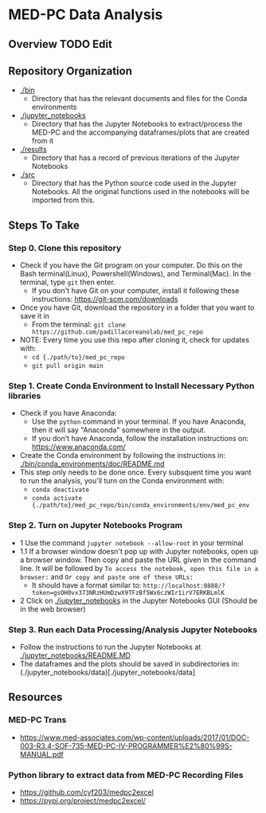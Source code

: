 # MED-PC Data Analysis

## Overview TODO Edit

## Repository Organization

- [./bin](./bin)
    - Directory that has the relevant documents and files for the Conda environments
- [./jupyter_notebooks](./jupyter_notebooks)
    - Directory that has the Jupyter Notebooks to extract/process the MED-PC and the accompanying dataframes/plots that are created from it
- [./results](./results)
    - Directory that has a record of previous iterations of the Jupyter Notebooks 
- [./src](./src)
    - Directory that has the Python source code used in the Jupyter Notebooks. All the original functions used in the notebooks will be imported from this.

## Steps To Take

### Step 0. Clone this repository 
- Check if you have the Git program on your computer. Do this on the Bash terminal(Linux), Powershell(Windows), and Terminal(Mac). In the terminal, type `git` then enter. 
    - If you don't have Git on your computer, install it following these instructions: https://git-scm.com/downloads
- Once you have Git, download the repository in a folder that you want to save it in
    - From the terminal: `git clone https://github.com/padillacoreanolab/med_pc_repo`
- NOTE: Every time you use this repo after cloning it, check for updates with: 
    - `cd {./path/to}/med_pc_repo`
    - `git pull origin main`

### Step 1. Create Conda Environment to Install Necessary Python libraries
- Check if you have Anaconda:
    - Use the `python` command in your terminal. If you have Anaconda, then it will say "Anaconda" somewhere in the output.
    - If you don't have Anaconda, follow the installation instructions on: https://www.anaconda.com/ 
- Create the Conda environment by following the instructions in: [./bin/conda_environments/doc/README.md](./bin/conda_environments/doc/README.md)
- This step only needs to be done once. Every subsquent time you want to run the analysis, you'll turn on the Conda environment with:
    - `conda deactivate`
    - `conda activate {./path/to}/med_pc_repo/bin/conda_environments/env/med_pc_env`

### Step 2. Turn on Jupyter Notebooks Program
- 1 Use the command `jupyter notebook --allow-root` in your terminal
- 1.1 If a browser window doesn't pop up with Jupyter notebooks, open up a browser window. Then copy and paste the URL given in the command line. It will be followed by `To access the notebook, open this file in a browser:` and `Or copy and paste one of these URLs:`
    - It should have a format similar to: `http://localhost:8888/?token=gsOH0vx373NRzHUmDzwX9TFzBf5Wx6czWIr1irV7ERKBLmlK`
- 2 Click on [./jupyter_notebooks](./jupyter_notebooks) in the Jupyter Notebooks GUI (Should be in the web browser)

### Step 3. Run each Data Processing/Analysis Jupyter Notebooks
- Follow the instructions to run the Jupyter Notebooks at [./jupyter_notebooks/README.MD](./jupyter_notebooks/README.MD)
- The dataframes and the plots should be saved in subdirectories in: (./jupyter_notebooks/data)[./jupyter_notebooks/data]

## Resources

### MED-PC Trans
- https://www.med-associates.com/wp-content/uploads/2017/01/DOC-003-R3.4-SOF-735-MED-PC-IV-PROGRAMMER%E2%80%99S-MANUAL.pdf

### Python library to extract data from MED-PC Recording Files
- https://github.com/cyf203/medpc2excel
- https://pypi.org/project/medpc2excel/
